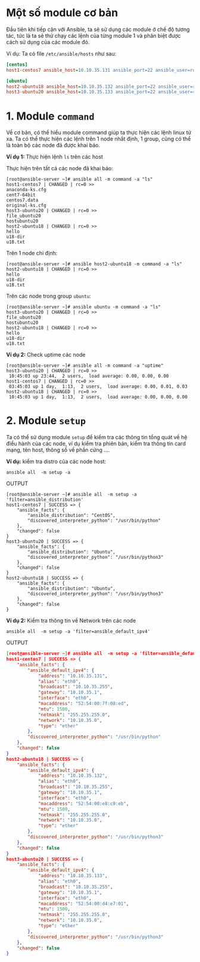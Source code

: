 # Một số module cơ bản

Đầu tiên khi tiếp cận với Ansible, ta sẽ sử dụng các module ở chế độ tương tác, tức là ta sẽ thử chạy các lệnh của từng module 1 và phân biệt được cách sử dụng của các module đó.

Ví dụ: Ta có file `/etc/ansible/hosts` như sau:
```ini
[centos]
host1-centos7 ansible_host=10.10.35.131 ansible_port=22 ansible_user=root

[ubuntu]
host2-ubuntu18 ansible_host=10.10.35.132 ansible_port=22 ansible_user=root
host3-ubuntu20 ansible_host=10.10.35.133 ansible_port=22 ansible_user=root
```

# 1. Module `command`
Về cơ bản, có thể hiểu module command giúp ta thực hiện các lệnh linux từ xa. Ta có thể thực hiện các lệnh trên 1 node nhất định, 1 group, cũng có thể là toàn bộ các node đã được khai báo.

**Ví dụ 1:** Thực hiện lệnh `ls` trên các host

Thực hiện trên tất cả các node đã khai báo:
```
[root@ansible-server ~]# ansible all -m command -a "ls"
host1-centos7 | CHANGED | rc=0 >>
anaconda-ks.cfg
cent7-64bit
centos7.data
original-ks.cfg
host3-ubuntu20 | CHANGED | rc=0 >>
file_ubuntu20
hostubuntu20
host2-ubuntu18 | CHANGED | rc=0 >>
hello
u18-dir
u18.txt
```

Trên 1 node chỉ định:
```
[root@ansible-server ~]# ansible host2-ubuntu18 -m command -a "ls"
host2-ubuntu18 | CHANGED | rc=0 >>
hello
u18-dir
u18.txt
```

Trên các node trong group `ubuntu`:
```
[root@ansible-server ~]# ansible ubuntu -m command -a "ls"
host3-ubuntu20 | CHANGED | rc=0 >>
file_ubuntu20
hostubuntu20
host2-ubuntu18 | CHANGED | rc=0 >>
hello
u18-dir
u18.txt
```

**Ví dụ 2:** Check uptime các node
```
[root@ansible-server ~]# ansible all -m command -a "uptime"
host3-ubuntu20 | CHANGED | rc=0 >>
 10:45:03 up 23:44,  2 users,  load average: 0.00, 0.00, 0.00
host1-centos7 | CHANGED | rc=0 >>
 03:45:03 up 1 day,  1:13,  2 users,  load average: 0.00, 0.01, 0.03
host2-ubuntu18 | CHANGED | rc=0 >>
 10:45:03 up 1 day,  1:13,  2 users,  load average: 0.00, 0.00, 0.00
```

# 2. Module `setup`
Ta có thể sử dụng module `setup` để kiểm tra các thông tin tổng quát về hệ điều hành của các node, ví dụ kiểm tra phiên bản, kiểm tra thông tin card mạng, tên host, thông số về phần cứng ….

**Ví dụ:** kiểm tra distro của các node host:
```
ansible all  -m setup -a 
```
OUTPUT
```jso
[root@ansible-server ~]# ansible all  -m setup -a 'filter=ansible_distribution'
host1-centos7 | SUCCESS => {
    "ansible_facts": {
        "ansible_distribution": "CentOS", 
        "discovered_interpreter_python": "/usr/bin/python"
    }, 
    "changed": false
}
host3-ubuntu20 | SUCCESS => {
    "ansible_facts": {
        "ansible_distribution": "Ubuntu", 
        "discovered_interpreter_python": "/usr/bin/python3"
    }, 
    "changed": false
}
host2-ubuntu18 | SUCCESS => {
    "ansible_facts": {
        "ansible_distribution": "Ubuntu", 
        "discovered_interpreter_python": "/usr/bin/python3"
    }, 
    "changed": false
}
```


**Ví dụ 2:** Kiểm tra thông tin về Network trên các node
```
ansible all  -m setup -a 'filter=ansible_default_ipv4'
```
OUTPUT
```json
[root@ansible-server ~]# ansible all  -m setup -a 'filter=ansible_default_ipv4'
host1-centos7 | SUCCESS => {
    "ansible_facts": {
        "ansible_default_ipv4": {
            "address": "10.10.35.131", 
            "alias": "eth0", 
            "broadcast": "10.10.35.255", 
            "gateway": "10.10.35.1", 
            "interface": "eth0", 
            "macaddress": "52:54:00:7f:08:ed", 
            "mtu": 1500, 
            "netmask": "255.255.255.0", 
            "network": "10.10.35.0", 
            "type": "ether"
        }, 
        "discovered_interpreter_python": "/usr/bin/python"
    }, 
    "changed": false
}
host2-ubuntu18 | SUCCESS => {
    "ansible_facts": {
        "ansible_default_ipv4": {
            "address": "10.10.35.132", 
            "alias": "eth0", 
            "broadcast": "10.10.35.255", 
            "gateway": "10.10.35.1", 
            "interface": "eth0", 
            "macaddress": "52:54:00:e8:c0:eb", 
            "mtu": 1500, 
            "netmask": "255.255.255.0", 
            "network": "10.10.35.0", 
            "type": "ether"
        }, 
        "discovered_interpreter_python": "/usr/bin/python3"
    }, 
    "changed": false
}
host3-ubuntu20 | SUCCESS => {
    "ansible_facts": {
        "ansible_default_ipv4": {
            "address": "10.10.35.133", 
            "alias": "eth0", 
            "broadcast": "10.10.35.255", 
            "gateway": "10.10.35.1", 
            "interface": "eth0", 
            "macaddress": "52:54:00:d4:e7:01", 
            "mtu": 1500, 
            "netmask": "255.255.255.0", 
            "network": "10.10.35.0", 
            "type": "ether"
        }, 
        "discovered_interpreter_python": "/usr/bin/python3"
    }, 
    "changed": false
}
```


